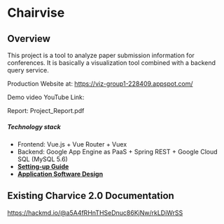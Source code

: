 # Chairvise

## Overview
This project is a tool to analyze paper submission information for conferences. It is basically a visualization tool combined with a backend query service.

Production Website at: https://viz-group1-228409.appspot.com/

Demo video YouTube Link:

Report: Project_Report.pdf

##### Technology stack
- Frontend: Vue.js + Vue Router + Vuex
- Backend: Google App Engine as PaaS + Spring REST + Google Cloud SQL (MySQL 5.6)
- [**Setting-up Guide**](docs/setting-up.md)
- [**Application Software Design**](docs/design.md)

## Existing Charvice 2.0 Documentation
https://hackmd.io/@a5A4fRHnTHSeDnuc86KjNw/rkLDiWrSS
